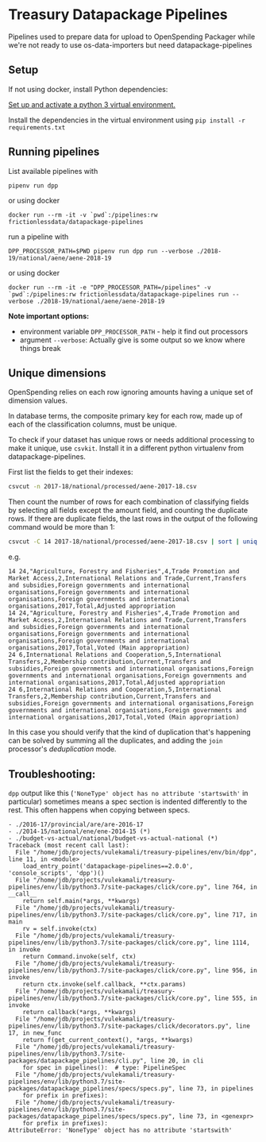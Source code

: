 # Treasury Datapackage Pipelines

Pipelines used to prepare data for upload to OpenSpending Packager while we're
not ready to use os-data-importers but need datapackage-pipelines

## Setup

If not using docker, install Python dependencies:

[Set up and activate a python 3 virtual environment.](https://packaging.python.org/guides/installing-using-pip-and-virtual-environments/#creating-a-virtual-environment)

Install the dependencies in the virtual environment using `pip install -r requirements.txt`

## Running pipelines

List available pipelines with

```
pipenv run dpp
```

or using docker

```
docker run --rm -it -v `pwd`:/pipelines:rw frictionlessdata/datapackage-pipelines
```

run a pipeline with

```
DPP_PROCESSOR_PATH=$PWD pipenv run dpp run --verbose ./2018-19/national/aene/aene-2018-19
```

or using docker

```
docker run --rm -it -e "DPP_PROCESSOR_PATH=/pipelines" -v `pwd`:/pipelines:rw frictionlessdata/datapackage-pipelines run --verbose ./2018-19/national/aene/aene-2018-19
```

**Note important options:**

- environment variable `DPP_PROCESSOR_PATH` - help it find out processors
- argument `--verbose`: Actually give is some output so we know where things break

## Unique dimensions

OpenSpending relies on each row ignoring amounts having a unique set of dimension values.

In database terms, the composite primary key for each row, made up of each of the classification columns, must be unique.

To check if your dataset has unique rows or needs additional processing to make it unique, use `csvkit`. Install it in a different python virtualenv from datapackage-pipelines.

First list the fields to get their indexes:

```bash
csvcut -n 2017-18/national/processed/aene-2017-18.csv
```

Then count the number of rows for each combination of classifying fields by selecting all fields except the amount field, and counting the duplicate rows. If there are duplicate fields, the last rows in the output of the following command would be more than 1:

```bash
csvcut -C 14 2017-18/national/processed/aene-2017-18.csv | sort | uniq -c| sort -n
```

e.g.

```
14 24,"Agriculture, Forestry and Fisheries",4,Trade Promotion and Market Access,2,International Relations and Trade,Current,Transfers and subsidies,Foreign governments and international organisations,Foreign governments and international organisations,Foreign governments and international organisations,2017,Total,Adjusted appropriation
14 24,"Agriculture, Forestry and Fisheries",4,Trade Promotion and Market Access,2,International Relations and Trade,Current,Transfers and subsidies,Foreign governments and international organisations,Foreign governments and international organisations,Foreign governments and international organisations,2017,Total,Voted (Main appropriation)
24 6,International Relations and Cooperation,5,International Transfers,2,Membership contribution,Current,Transfers and subsidies,Foreign governments and international organisations,Foreign governments and international organisations,Foreign governments and international organisations,2017,Total,Adjusted appropriation
24 6,International Relations and Cooperation,5,International Transfers,2,Membership contribution,Current,Transfers and subsidies,Foreign governments and international organisations,Foreign governments and international organisations,Foreign governments and international organisations,2017,Total,Voted (Main appropriation)
```

In this case you should verify that the kind of duplication that's happening can be solved by summing all the duplicates, and adding the `join` processor's _deduplication_ mode.

Troubleshooting:
----------------

`dpp` output like this (`'NoneType' object has no attribute 'startswith'` in particular) sometimes means a spec section is indented differently to the rest. This often happens when copying between specs.

```
- ./2016-17/provincial/are/are-2016-17
- ./2014-15/national/ene/ene-2014-15 (*)
- ./budget-vs-actual/national/budget-vs-actual-national (*)
Traceback (most recent call last):
  File "/home/jdb/projects/vulekamali/treasury-pipelines/env/bin/dpp", line 11, in <module>
    load_entry_point('datapackage-pipelines==2.0.0', 'console_scripts', 'dpp')()
  File "/home/jdb/projects/vulekamali/treasury-pipelines/env/lib/python3.7/site-packages/click/core.py", line 764, in __call__
    return self.main(*args, **kwargs)
  File "/home/jdb/projects/vulekamali/treasury-pipelines/env/lib/python3.7/site-packages/click/core.py", line 717, in main
    rv = self.invoke(ctx)
  File "/home/jdb/projects/vulekamali/treasury-pipelines/env/lib/python3.7/site-packages/click/core.py", line 1114, in invoke
    return Command.invoke(self, ctx)
  File "/home/jdb/projects/vulekamali/treasury-pipelines/env/lib/python3.7/site-packages/click/core.py", line 956, in invoke
    return ctx.invoke(self.callback, **ctx.params)
  File "/home/jdb/projects/vulekamali/treasury-pipelines/env/lib/python3.7/site-packages/click/core.py", line 555, in invoke
    return callback(*args, **kwargs)
  File "/home/jdb/projects/vulekamali/treasury-pipelines/env/lib/python3.7/site-packages/click/decorators.py", line 17, in new_func
    return f(get_current_context(), *args, **kwargs)
  File "/home/jdb/projects/vulekamali/treasury-pipelines/env/lib/python3.7/site-packages/datapackage_pipelines/cli.py", line 20, in cli
    for spec in pipelines():  # type: PipelineSpec
  File "/home/jdb/projects/vulekamali/treasury-pipelines/env/lib/python3.7/site-packages/datapackage_pipelines/specs/specs.py", line 73, in pipelines
    for prefix in prefixes):
  File "/home/jdb/projects/vulekamali/treasury-pipelines/env/lib/python3.7/site-packages/datapackage_pipelines/specs/specs.py", line 73, in <genexpr>
    for prefix in prefixes):
AttributeError: 'NoneType' object has no attribute 'startswith'
